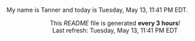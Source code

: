 My name is Tanner and today is Tuesday, May 13, 11:41 PM EDT.

<p align="center">This <i>README</i> file is generated <b>every 3 hours</b>!</br>Last refresh: Tuesday, May 13, 11:41 PM EDT<br /></p>
